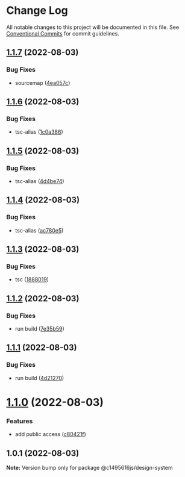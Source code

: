 # Change Log

All notable changes to this project will be documented in this file.
See [Conventional Commits](https://conventionalcommits.org) for commit guidelines.

## [1.1.7](https://github.com/c1495616js/jerry-fe-library/compare/@c1495616js/design-system@1.1.6...@c1495616js/design-system@1.1.7) (2022-08-03)


### Bug Fixes

* sourcemap ([4ea057c](https://github.com/c1495616js/jerry-fe-library/commit/4ea057ca68a59d22387039d863b67a2037964286))





## [1.1.6](https://github.com/c1495616js/jerry-fe-library/compare/@c1495616js/design-system@1.1.5...@c1495616js/design-system@1.1.6) (2022-08-03)


### Bug Fixes

* tsc-alias ([1c0a386](https://github.com/c1495616js/jerry-fe-library/commit/1c0a38677dbefa40d32684eaa26f86962184a7c2))





## [1.1.5](https://github.com/c1495616js/jerry-fe-library/compare/@c1495616js/design-system@1.1.4...@c1495616js/design-system@1.1.5) (2022-08-03)


### Bug Fixes

* tsc-alias ([4d4be74](https://github.com/c1495616js/jerry-fe-library/commit/4d4be7419cf3e8b032edd226b51a6aa3d2bc7e5c))





## [1.1.4](https://github.com/c1495616js/jerry-fe-library/compare/@c1495616js/design-system@1.1.3...@c1495616js/design-system@1.1.4) (2022-08-03)


### Bug Fixes

* tsc-alias ([ac780e5](https://github.com/c1495616js/jerry-fe-library/commit/ac780e58c28c7c8fa1ba2fb70293f54c17c0c042))





## [1.1.3](https://github.com/c1495616js/jerry-fe-library/compare/@c1495616js/design-system@1.1.2...@c1495616js/design-system@1.1.3) (2022-08-03)


### Bug Fixes

* tsc ([1888019](https://github.com/c1495616js/jerry-fe-library/commit/18880196b4fdf74761b407abfe25fd5b5f78f395))





## [1.1.2](https://github.com/c1495616js/jerry-fe-library/compare/@c1495616js/design-system@1.1.1...@c1495616js/design-system@1.1.2) (2022-08-03)


### Bug Fixes

* run build ([7e35b59](https://github.com/c1495616js/jerry-fe-library/commit/7e35b590a6de1f438df9a348577b434a7b790019))





## [1.1.1](https://github.com/c1495616js/jerry-fe-library/compare/@c1495616js/design-system@1.1.0...@c1495616js/design-system@1.1.1) (2022-08-03)


### Bug Fixes

* run build ([4d21270](https://github.com/c1495616js/jerry-fe-library/commit/4d2127001e34a569ac263b7d50a734f30144438d))





# [1.1.0](https://github.com/c1495616js/jerry-fe-library/compare/@c1495616js/design-system@1.0.1...@c1495616js/design-system@1.1.0) (2022-08-03)


### Features

* add public access ([c80421f](https://github.com/c1495616js/jerry-fe-library/commit/c80421f9278f6cc41e5c0b72d0e0a1855ac1196d))





## 1.0.1 (2022-08-03)

**Note:** Version bump only for package @c1495616js/design-system
